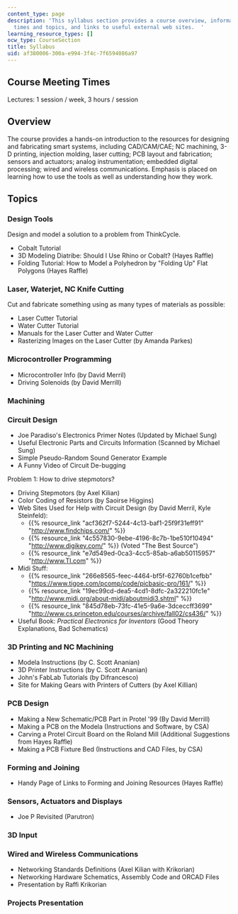 ```yaml
---
content_type: page
description: 'This syllabus section provides a course overview, information on meeting
  times and topics, and links to useful external web sites.  '
learning_resource_types: []
ocw_type: CourseSection
title: Syllabus
uid: af380006-300a-e994-3f4c-7f6594086a97
---
```


Course Meeting Times
--------------------

Lectures: 1 session / week, 3 hours / session

Overview
--------

The course provides a hands-on introduction to the resources for designing and fabricating smart systems, including CAD/CAM/CAE; NC machining, 3-D printing, injection molding, laser cutting; PCB layout and fabrication; sensors and actuators; analog instrumentation; embedded digital processing; wired and wireless communications. Emphasis is placed on learning how to use the tools as well as understanding how they work.

Topics
------

### Design Tools

Design and model a solution to a problem from ThinkCycle.

*   Cobalt Tutorial
*   3D Modeling Diatribe: Should I Use Rhino or Cobalt? (Hayes Raffle)
*   Folding Tutorial: How to Model a Polyhedron by "Folding Up" Flat Polygons (Hayes Raffle)

### Laser, Waterjet, NC Knife Cutting

Cut and fabricate something using as many types of materials as possible:

*   Laser Cutter Tutorial
*   Water Cutter Tutorial
*   Manuals for the Laser Cutter and Water Cutter
*   Rasterizing Images on the Laser Cutter (by Amanda Parkes)

### Microcontroller Programming

*   Microcontroller Info (by David Merril)
*   Driving Solenoids (by David Merrill)

### Machining

### Circuit Design

*   Joe Paradiso's Electronics Primer Notes (Updated by Michael Sung)
*   Useful Electronic Parts and Circuits Information (Scanned by Michael Sung)
*   Simple Pseudo-Random Sound Generator Example
*   A Funny Video of Circuit De-bugging

Problem 1: How to drive stepmotors?

*   Driving Stepmotors (by Axel Kilian)
*   Color Coding of Resistors (by Saoirse Higgins)
*   Web Sites Used for Help with Circuit Design (by David Merril, Kyle Steinfeld):
    *   {{% resource_link "acf362f7-5244-4c13-baf1-25f9f31eff91" "http://www.findchips.com/" %}}
    *   {{% resource_link "4c557830-9ebe-4196-8c7b-1be510f10494" "http://www.digikey.com/" %}} (Voted "The Best Source")
    *   {{% resource_link "e7d549ed-0ca3-4cc5-85ab-a6ab50115957" "http://www.TI.com" %}}
*   Midi Stuff:
    *   {{% resource_link "266e8565-feec-4464-bf5f-62760b1cefbb" "https://www.tigoe.com/pcomp/code/picbasic-pro/161/" %}}
    *   {{% resource_link "19ec99cd-dea5-4cd1-8dfc-2a322210fc1e" "http://www.midi.org/about-midi/aboutmidi3.shtml" %}}
    *   {{% resource_link "845d78eb-73fc-41e5-9a6e-3dceccff3699" "http://www.cs.princeton.edu/courses/archive/fall02/cs436/" %}}
*   Useful Book: _Practical Electronics for Inventors_ (Good Theory Explanations, Bad Schematics)

### 3D Printing and NC Machining

*   Modela Instructions (by C. Scott Ananian)
*   3D Printer Instructions (by C. Scott Ananian)
*   John's FabLab Tutorials (by Difrancesco)
*   Site for Making Gears with Printers of Cutters (by Axel Killian)

### PCB Design

*   Making a New Schematic/PCB Part in Protel '99 (By David Merrill)
*   Making a PCB on the Modela (Instructions and Software, by CSA)
*   Carving a Protel Circuit Board on the Roland Mill (Additional Suggestions from Hayes Raffle)
*   Making a PCB Fixture Bed (Instructions and CAD Files, by CSA)

### Forming and Joining

*   Handy Page of Links to Forming and Joining Resources (Hayes Raffle)

### Sensors, Actuators and Displays

*   Joe P Revisited (Parutron)

### 3D Input

### Wired and Wireless Communications

*   Networking Standards Definitions (Axel Kilian with Krikorian)
*   Networking Hardware Schematics, Assembly Code and ORCAD Files
*   Presentation by Raffi Krikorian

### Projects Presentation